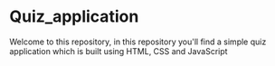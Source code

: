 # Quiz_application
Welcome to this repository, in this repository you'll find a simple quiz application which is built using HTML, CSS and JavaScript
